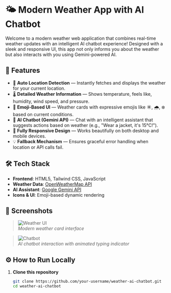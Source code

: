 # 🌤️ Modern Weather App with AI Chatbot

Welcome to a modern weather web application that combines real-time weather updates with an intelligent AI chatbot experience! Designed with a sleek and responsive UI, this app not only informs you about the weather but also interacts with you using Gemini-powered AI.

## 🚀 Features

- 📍 **Auto Location Detection** — Instantly fetches and displays the weather for your current location.
- 🌡️ **Detailed Weather Information** — Shows temperature, feels like, humidity, wind speed, and pressure.
- 🎨 **Emoji-Based UI** — Weather cards with expressive emojis like ☀️, 🌧️, ❄️ based on current conditions.
- 💬 **AI Chatbot (Gemini API)** — Chat with an intelligent assistant that suggests actions based on weather (e.g., "Wear a jacket, it's 15°C!").
- 📱 **Fully Responsive Design** — Works beautifully on both desktop and mobile devices.
- 💡 **Fallback Mechanism** — Ensures graceful error handling when location or API calls fail.

## 🛠️ Tech Stack

- **Frontend**: HTML5, Tailwind CSS, JavaScript
- **Weather Data**: [OpenWeatherMap API](https://openweathermap.org/api)
- **AI Assistant**: [Google Gemini API](https://aistudio.google.com/app)
- **Icons & UI**: Emoji-based dynamic rendering

## 📸 Screenshots

> ![Weather UI](./screenshots/weather-ui.png)  
> *Modern weather card interface*

> ![Chatbot](./screenshots/ai-chatbot.png)  
> *AI chatbot interaction with animated typing indicator*

## ⚙️ How to Run Locally

1. **Clone this repository**
   ```bash
   git clone https://github.com/your-username/weather-ai-chatbot.git
   cd weather-ai-chatbot
